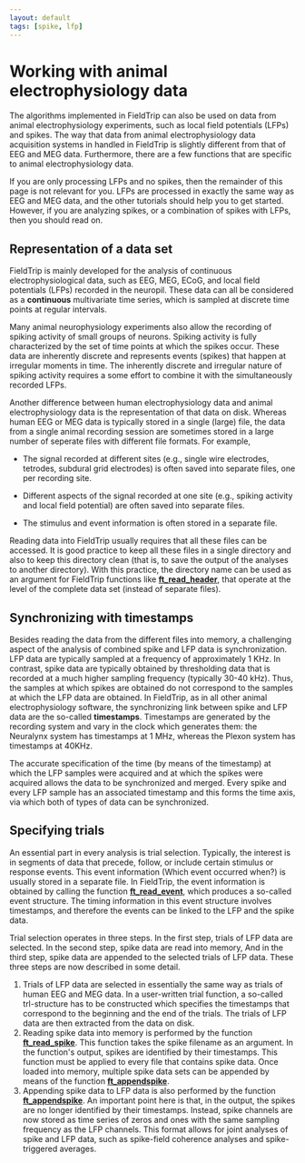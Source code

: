 ```yaml
---
layout: default
tags: [spike, lfp]
---
```


# Working with animal electrophysiology data

The algorithms implemented in FieldTrip can also be used on data from animal electrophysiology experiments, such as local field potentials (LFPs) and spikes. The way that data from animal electrophysiology data acquisition systems in handled in FieldTrip is slightly different from that of EEG and MEG data. Furthermore, there are a few functions that are specific to animal electrophysiology data.

If you are only processing LFPs and no spikes, then the remainder of this page is not relevant for you. LFPs are processed in exactly the same way as EEG and MEG data, and the other tutorials should help you to get started. However, if you are analyzing spikes, or a combination of spikes with LFPs, then you should read on.

## Representation of a data set

FieldTrip is mainly developed for the analysis of continuous electrophysiological data, such as EEG, MEG, ECoG, and local field potentials (LFPs) recorded in the neuropil. These data can all be considered as a **continuous** multivariate time series, which is sampled at discrete time points at regular intervals.

Many animal neurophysiology experiments also allow the recording of spiking activity of small groups of neurons. Spiking activity is fully characterized by the set of time points at which the spikes occur. These data are inherently discrete and represents events (spikes) that happen at irregular moments in time. The inherently discrete and irregular nature of spiking activity requires a some effort to combine it with the simultaneously recorded LFPs.

Another difference between human electrophysiology data and animal electrophysiology data is the representation of that data on disk. Whereas human EEG or MEG data is typically stored in a single (large) file, the data from a single animal recording session are sometimes stored in a large number of seperate files with different file formats. For example,

*  The signal recorded at different sites (e.g., single wire electrodes, tetrodes, subdural grid electrodes) is often saved into separate files, one per recording site.

*  Different aspects of the signal recorded at one site (e.g., spiking activity and local field potential) are often saved into separate files.

*  The stimulus and event information is often stored in a separate file.

Reading data into FieldTrip usually requires that all these files can be accessed. It is good practice to keep all these files in a single directory and also to keep this directory clean (that is, to save the output of the analyses to another directory). With this practice, the directory name can be used as an argument for FieldTrip functions like **[ft_read_header](/reference/ft_read_header)**, that operate at the level of the complete data set (instead of separate files).

## Synchronizing with timestamps

Besides reading the data from the different files into memory, a challenging aspect of the analysis of combined spike and LFP data is synchronization. LFP data are typically sampled at a frequency of approximately 1 KHz. In contrast, spike data are typically obtained by thresholding data that is recorded at a much higher sampling frequency (typically 30-40 kHz). Thus, the samples at which spikes are obtained do not correspond to the samples at which the LFP data are obtained. In FieldTrip, as in all other animal electrophysiology software, the synchronizing link between spike and LFP data are the so-called **timestamps**. Timestamps are generated by the recording system and vary in the clock which generates them: the Neuralynx system has timestamps at 1 MHz, whereas the Plexon system has timestamps at 40KHz.

The accurate specification of the time (by means of the timestamp) at which the LFP samples were acquired and at which the spikes were acquired allows the data to be synchronized and merged. Every spike and every LFP sample has an associated timestamp and this forms the time axis, via which both of types of data can be synchronized.
## Specifying trials

An essential part in every analysis is trial selection. Typically, the interest is in segments of data that precede, follow, or include certain stimulus or response events. This event information (Which event occurred when?) is usually stored in a separate file. In FieldTrip, the event information is obtained by calling the function **[ft_read_event](/reference/ft_read_event)**, which produces a so-called event structure. The timing information in this event structure involves timestamps, and therefore the events can be linked to the LFP and the spike data.

Trial selection operates in three steps. In the first step, trials of LFP data are selected. In the second step, spike data are read into memory, And in the third step, spike data are appended to the selected trials of LFP data. These three steps are now described in some detail.
 1.  Trials of LFP data are selected in essentially the same way as trials of human EEG and MEG data. In a user-written trial function, a so-called trl-structure has to be constructed which specifies the timestamps that correspond to the beginning and the end of the trials. The trials of LFP data are then extracted from the data on disk.
 2.  Reading spike data into memory is performed by the function **[ft_read_spike](/reference/ft_read_spike)**. This function takes the spike filename as an argument. In the function's output, spikes are identified by their timestamps. This function must be applied to every file that contains spike data. Once loaded into memory, multiple spike data sets can be appended by means of the function **[ft_appendspike](/reference/ft_appendspike)**.
 3.  Appending spike data to LFP data is also performed by the function **[ft_appendspike](/reference/ft_appendspike)**. An important point here is that, in the output, the spikes are no longer identified by their timestamps. Instead, spike channels are now stored as time series of zeros and ones with the same sampling frequency as the LFP channels. This format allows for joint analyses of spike and LFP data, such as spike-field coherence analyses and spike-triggered averages.
